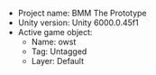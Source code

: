 <!-- UNITY CODE ASSIST INSTRUCTIONS START -->
- Project name: BMM The Prototype
- Unity version: Unity 6000.0.45f1
- Active game object:
  - Name: owst
  - Tag: Untagged
  - Layer: Default
<!-- UNITY CODE ASSIST INSTRUCTIONS END -->